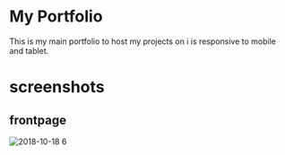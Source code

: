 # My Portfolio

This is my main portfolio to host my projects on i is responsive to mobile and tablet.

# screenshots

## frontpage

![2018-10-18 6](https://user-images.githubusercontent.com/42116608/47179566-4d095a80-d316-11e8-8e06-896ec4c62cb7.png)

